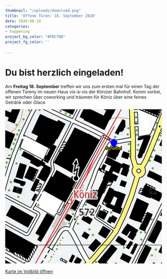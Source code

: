 ```yaml
---
thumbnail: "/uploads/download.png"
title: 'Offene Türen: 18. September 2020'
date: 2020-08-19
categories:
- happening
project_bg_color: "#FDC70D"
project_fg_color: ''

---
```

# Du bist herzlich eingeladen!

Am **Freitag 18. September** treffen wir uns zum ersten mal für einen Tag der offenen Türeny im neuen Haus vis-à-vis der Könizer Bahnhof. Komm vorbei, wir sprechen über coworking und träumen für Köniz über eine feines Getränk oder Glace.

![](/uploads/geoadmin.png)

[Karte im Vollbild öffnen](https://map.geo.admin.ch/?lang=en&topic=ech&bgLayer=ch.swisstopo.pixelkarte-farbe&layers=ch.swisstopo.zeitreihen,ch.bfs.gebaeude_wohnungs_register,ch.bav.haltestellen-oev,ch.swisstopo.swisstlm3d-wanderwege,KML%7C%7Chttps:%2F%2Fpublic.geo.admin.ch%2FCnUd3cKuTDOeYhG57hSPeg&layers_opacity=1,1,1,0.8,1&layers_visibility=false,false,false,false,true&layers_timestamp=18641231,,,,&E=2598292&N=1197183&zoom=11&crosshair=marker)